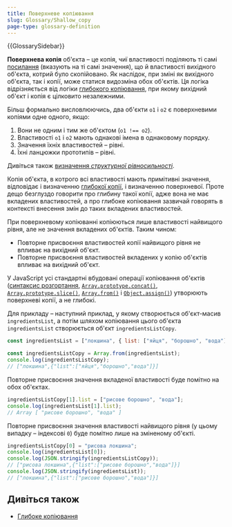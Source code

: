 ```yaml
---
title: Поверхневе копіювання
slug: Glossary/Shallow_copy
page-type: glossary-definition
---
```


{{GlossarySidebar}}

**Поверхнева копія** об'єкта – це копія, чиї властивості поділяють ті самі [посилання](/uk/docs/Glossary/Object_reference) (вказують на ті самі значення), що й властивості вихідного об'єкта, котрий було скопійовано. Як наслідок, при зміні як вихідного об'єкта, так і копії, може статися видозміна обох об'єктів. Ця логіка відрізняється від логіки [глибокого копіювання](/uk/docs/Glossary/Deep_copy), при якому вихідний об'єкт і копія є цілковито незалежними.

Більш формально висловлюючись, два об'єкти `o1` і `o2` є поверхневими копіями одне одного, якщо:

1. Вони не одним і тим же об'єктом (`o1 !== o2`).
2. Властивості `o1` і `o2` мають однакові імена в однаковому порядку.
3. Значення їхніх властивостей – рівні.
4. Їхні ланцюжки прототипів – рівні.

Дивіться також [визначення _структурної рівносильності_](/uk/docs/Glossary/Deep_copy).

Копія об'єкта, в котрого всі властивості мають примітивні значення, відповідає і визначенню [глибокої копії](/uk/docs/Glossary/Deep_copy), і визначенню поверхневої. Проте дещо безглуздо говорити про глибину такої копії, адже вона не має вкладених властивостей, а про глибоке копіювання зазвичай говорять в контексті внесення змін до таких вкладених властивостей.

При поверхневому копіюванні копіюються лише властивості найвищого рівня, але не значення вкладених об'єктів. Таким чином:

- Повторне присвоєння властивостей копії найвищого рівня не впливає на вихідний об'єкт.
- Повторне присвоєння властивостей вкладених у копію об'єктів впливає на вихідний об'єкт.

У JavaScript усі стандартні вбудовані операції копіювання об'єктів ([синтаксис розгортання](/uk/docs/Web/JavaScript/Reference/Operators/Spread_syntax), [`Array.prototype.concat()`](/uk/docs/Web/JavaScript/Reference/Global_Objects/Array/concat), [`Array.prototype.slice()`](/uk/docs/Web/JavaScript/Reference/Global_Objects/Array/slice), [`Array.from()`](/uk/docs/Web/JavaScript/Reference/Global_Objects/Array/from) і [`Object.assign()`](/uk/docs/Web/JavaScript/Reference/Global_Objects/Object/assign)) утворюють поверхневі копії, а не глибокі.

Для прикладу – наступний приклад, у якому створюється об'єкт-масив `ingredientsList`, а потім шляхом копіювання цього об'єкта `ingredientsList` створюється об'єкт `ingredientsListCopy`.

```js
const ingredientsList = ["локшина", { list: ["яйця", "борошно", "вода"] }];

const ingredientsListCopy = Array.from(ingredientsList);
console.log(ingredientsListCopy);
// ["локшина",{"list":["яйця","борошно","вода"]}]
```

Повторне присвоєння значення вкладеної властивості буде помітно на обох об'єктах.

```js
ingredientsListCopy[1].list = ["рисове борошно", "вода"];
console.log(ingredientsList[1].list);
// Array [ "рисове борошно", "вода" ]
```

Повторне присвоєння значення властивості найвищого рівня (у цьому випадку – індексові `0`) буде помітно лише на зміненому об'єкті.

```js
ingredientsListCopy[0] = "рисова локшина";
console.log(ingredientsList[0]);
console.log(JSON.stringify(ingredientsListCopy));
// ["рисова локшина",{"list":["рисове борошно","вода"]}]
console.log(JSON.stringify(ingredientsList));
// ["локшина",{"list":["рисове борошно","вода"]}]
```

## Дивіться також

- [Глибоке копіювання](/uk/docs/Glossary/Deep_copy)
